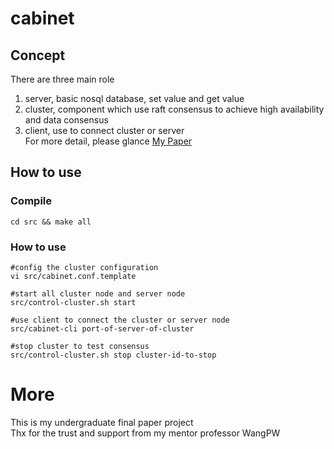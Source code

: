# cabinet
## Concept
There are three main role    
1. server, basic nosql database, set value and get value    
2. cluster, component which use raft consensus to achieve high availability and data consensus    
3. client, use to connect cluster or server    
For more detail, please glance [My Paper](https://github.com/dszhengyu/cabinet/raw/master/基于Raft协议的分布式Nosql数据库集群实现.pdf)

## How to use
### Compile
    cd src && make all
### How to use 
    #config the cluster configuration
    vi src/cabinet.conf.template 

    #start all cluster node and server node
    src/control-cluster.sh start  

    #use client to connect the cluster or server node
    src/cabinet-cli port-of-server-of-cluster 

    #stop cluster to test consensus
    src/control-cluster.sh stop cluster-id-to-stop 

# More 
This is my undergraduate final paper project    
Thx for the trust and support from my mentor professor WangPW   

